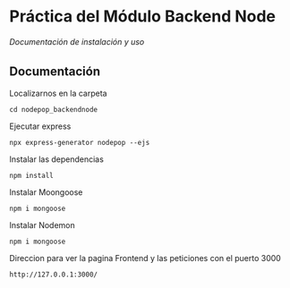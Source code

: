 # Práctica del Módulo Backend Node

######  Documentación de instalación y uso


## Documentación

Localizarnos en la carpeta 

```
cd nodepop_backendnode
```
Ejecutar express

```
npx express-generator nodepop --ejs
```
Instalar las dependencias

```
npm install
```
Instalar Moongoose

```
npm i mongoose
```

Instalar Nodemon

```
npm i mongoose
```
Direccion para ver la pagina Frontend y las peticiones con el puerto 3000

```
http://127.0.0.1:3000/
```



